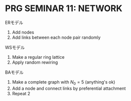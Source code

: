 # PRG SEMINAR 11: NETWORK


ERモデル
1. Add nodes
2. Add links between each node pair randomly

WSモデル
1. Make a regular ring lattice
2. Apply random rewiring

BAモデル
1. Make a complete graph with $N_0=5$ (anything's ok)
2. Add a node and connect links by preferential attachment
3. Repeat 2



